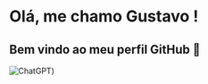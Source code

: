 # Olá, me chamo Gustavo ! 
## Bem vindo ao meu perfil GitHub 👑

![ChatGPT]([https://img.shields.io/badge/chatGPT-74aa9c?style=for-the-badge&logo=openai&logoColor=white))
<!--
**GustavoGS07/GustavoGS07** is a ✨ _special_ ✨ repository because its `README.md` (this file) appears on your GitHub profile.

Here are some ideas to get you started:

- 🔭 I’m currently working on ...
- 🌱 I’m currently learning ...
- 👯 I’m looking to collaborate on ...
- 🤔 I’m looking for help with ...
- 💬 Ask me about ...
- 📫 How to reach me: ...
- 😄 Pronouns: ...
- ⚡ Fun fact: ...
-->
